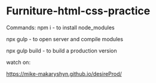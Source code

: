 # Furniture-html-css-practice

Commands: 
npm i  - to install node_modules

npx gulp - to open server and compile modules

npx gulp build - to build a production version

watch on:

https://mike-makaryshyn.github.io/desireProd/ 
